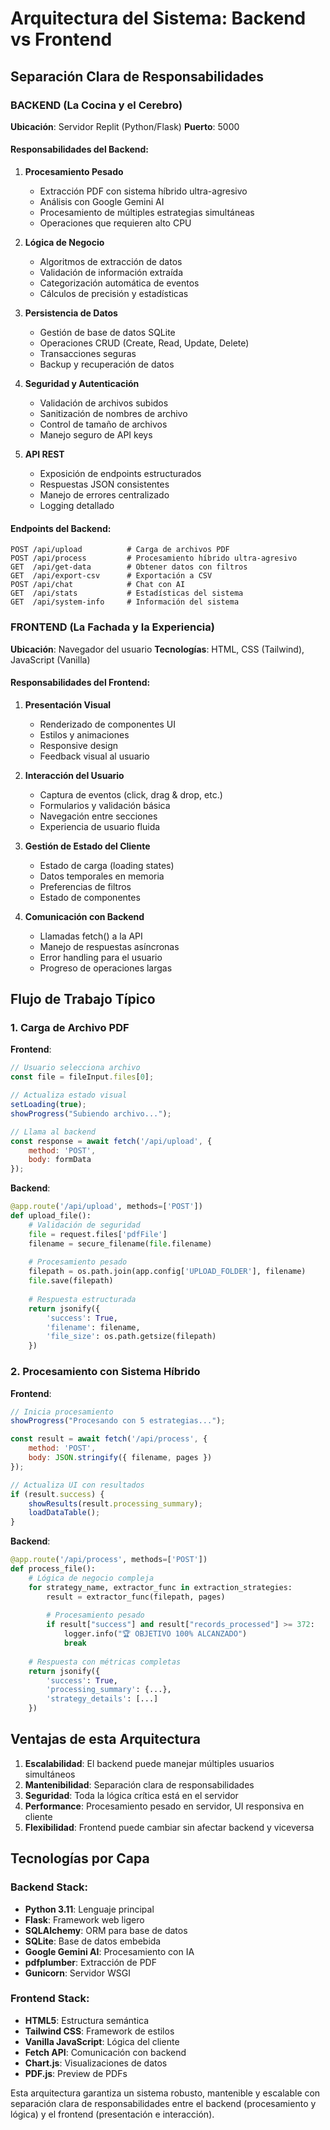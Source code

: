 # Arquitectura del Sistema: Backend vs Frontend

## Separación Clara de Responsabilidades

### BACKEND (La Cocina y el Cerebro)
**Ubicación**: Servidor Replit (Python/Flask)
**Puerto**: 5000

#### Responsabilidades del Backend:

1. **Procesamiento Pesado**
   - Extracción PDF con sistema híbrido ultra-agresivo
   - Análisis con Google Gemini AI
   - Procesamiento de múltiples estrategias simultáneas
   - Operaciones que requieren alto CPU

2. **Lógica de Negocio**
   - Algoritmos de extracción de datos
   - Validación de información extraída
   - Categorización automática de eventos
   - Cálculos de precisión y estadísticas

3. **Persistencia de Datos**
   - Gestión de base de datos SQLite
   - Operaciones CRUD (Create, Read, Update, Delete)
   - Transacciones seguras
   - Backup y recuperación de datos

4. **Seguridad y Autenticación**
   - Validación de archivos subidos
   - Sanitización de nombres de archivo
   - Control de tamaño de archivos
   - Manejo seguro de API keys

5. **API REST**
   - Exposición de endpoints estructurados
   - Respuestas JSON consistentes
   - Manejo de errores centralizado
   - Logging detallado

#### Endpoints del Backend:

```
POST /api/upload          # Carga de archivos PDF
POST /api/process         # Procesamiento híbrido ultra-agresivo
GET  /api/get-data        # Obtener datos con filtros
GET  /api/export-csv      # Exportación a CSV
POST /api/chat            # Chat con AI
GET  /api/stats           # Estadísticas del sistema
GET  /api/system-info     # Información del sistema
```

### FRONTEND (La Fachada y la Experiencia)
**Ubicación**: Navegador del usuario
**Tecnologías**: HTML, CSS (Tailwind), JavaScript (Vanilla)

#### Responsabilidades del Frontend:

1. **Presentación Visual**
   - Renderizado de componentes UI
   - Estilos y animaciones
   - Responsive design
   - Feedback visual al usuario

2. **Interacción del Usuario**
   - Captura de eventos (click, drag & drop, etc.)
   - Formularios y validación básica
   - Navegación entre secciones
   - Experiencia de usuario fluida

3. **Gestión de Estado del Cliente**
   - Estado de carga (loading states)
   - Datos temporales en memoria
   - Preferencias de filtros
   - Estado de componentes

4. **Comunicación con Backend**
   - Llamadas fetch() a la API
   - Manejo de respuestas asíncronas
   - Error handling para el usuario
   - Progreso de operaciones largas

## Flujo de Trabajo Típico

### 1. Carga de Archivo PDF

**Frontend**:
```javascript
// Usuario selecciona archivo
const file = fileInput.files[0];

// Actualiza estado visual
setLoading(true);
showProgress("Subiendo archivo...");

// Llama al backend
const response = await fetch('/api/upload', {
    method: 'POST',
    body: formData
});
```

**Backend**:
```python
@app.route('/api/upload', methods=['POST'])
def upload_file():
    # Validación de seguridad
    file = request.files['pdfFile']
    filename = secure_filename(file.filename)
    
    # Procesamiento pesado
    filepath = os.path.join(app.config['UPLOAD_FOLDER'], filename)
    file.save(filepath)
    
    # Respuesta estructurada
    return jsonify({
        'success': True,
        'filename': filename,
        'file_size': os.path.getsize(filepath)
    })
```

### 2. Procesamiento con Sistema Híbrido

**Frontend**:
```javascript
// Inicia procesamiento
showProgress("Procesando con 5 estrategias...");

const result = await fetch('/api/process', {
    method: 'POST',
    body: JSON.stringify({ filename, pages })
});

// Actualiza UI con resultados
if (result.success) {
    showResults(result.processing_summary);
    loadDataTable();
}
```

**Backend**:
```python
@app.route('/api/process', methods=['POST'])
def process_file():
    # Lógica de negocio compleja
    for strategy_name, extractor_func in extraction_strategies:
        result = extractor_func(filepath, pages)
        
        # Procesamiento pesado
        if result["success"] and result["records_processed"] >= 372:
            logger.info("🏆 OBJETIVO 100% ALCANZADO")
            break
    
    # Respuesta con métricas completas
    return jsonify({
        'success': True,
        'processing_summary': {...},
        'strategy_details': [...]
    })
```

## Ventajas de esta Arquitectura

1. **Escalabilidad**: El backend puede manejar múltiples usuarios simultáneos
2. **Mantenibilidad**: Separación clara de responsabilidades
3. **Seguridad**: Toda la lógica crítica está en el servidor
4. **Performance**: Procesamiento pesado en servidor, UI responsiva en cliente
5. **Flexibilidad**: Frontend puede cambiar sin afectar backend y viceversa

## Tecnologías por Capa

### Backend Stack:
- **Python 3.11**: Lenguaje principal
- **Flask**: Framework web ligero
- **SQLAlchemy**: ORM para base de datos
- **SQLite**: Base de datos embebida
- **Google Gemini AI**: Procesamiento con IA
- **pdfplumber**: Extracción de PDF
- **Gunicorn**: Servidor WSGI

### Frontend Stack:
- **HTML5**: Estructura semántica
- **Tailwind CSS**: Framework de estilos
- **Vanilla JavaScript**: Lógica del cliente
- **Fetch API**: Comunicación con backend
- **Chart.js**: Visualizaciones de datos
- **PDF.js**: Preview de PDFs

Esta arquitectura garantiza un sistema robusto, mantenible y escalable con separación clara de responsabilidades entre el backend (procesamiento y lógica) y el frontend (presentación e interacción).